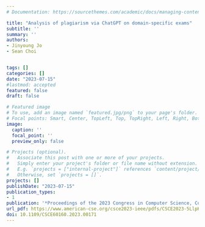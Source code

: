 ```yaml
---
# Documentation: https://sourcethemes.com/academic/docs/managing-content/

title: "Analysis of plagiarism via ChatGPT on domain-specific exams"
subtitle: ''
summary: ''
authors:
- Jinyoung Jo
- Sean Choi


tags: []
categories: []
date: "2023-07-15"
#lastmod: accepted
featured: false
draft: false

# Featured image
# To use, add an image named `featured.jpg/png` to your page's folder.
# Focal points: Smart, Center, TopLeft, Top, TopRight, Left, Right, BottomLeft, Bottom, BottomRight.
image:
  caption: ''
  focal_point: ''
  preview_only: false

# Projects (optional).
#   Associate this post with one or more of your projects.
#   Simply enter your project's folder or file name without extension.
#   E.g. `projects = ["internal-project"]` references `content/project/deep-learning/index.md`.
#   Otherwise, set `projects = []`.
projects: []
publishDate: "2023-07-15"
publication_types:
- 1
publication: '*Proceedings of the 2023 Congress in Computer Science, Computer Engineering, & Applied Computing*'
url_pdf: https://www.american-cse.org/csce2023-ieee/pdfs/CSCE2023-5LlpKs7cpb4k2UysbLCuOx/275900b026/275900b026.pdf
doi: 10.1109/CSCE60160.2023.00171
---
```


